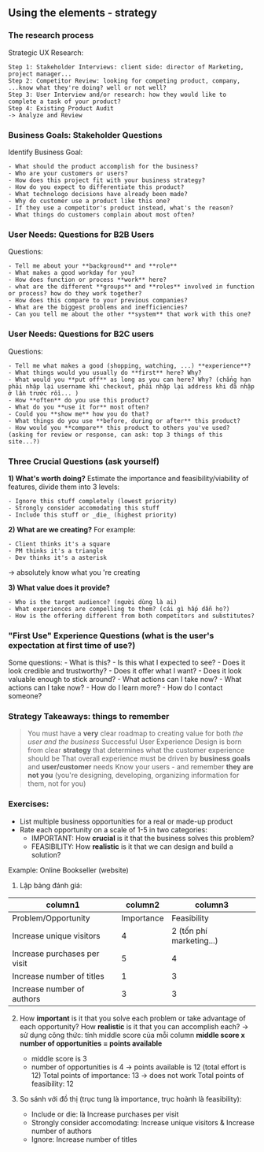 ## Using the elements - strategy

### The **research** process
Strategic UX Research:

    Step 1: Stakeholder Interviews: client side: director of Marketing, project manager...
    Step 2: Competitor Review: looking for competing product, company, ...know what they're doing? well or not well?
    Step 3: User Interview and/or research: how they would like to complete a task of your product?
    Step 4: Existing Product Audit
    -> Analyze and Review

### Business Goals: Stakeholder Questions
Identify Business Goal:

    - What should the product accomplish for the business?
    - Who are your customers or users?
    - How does this project fit with your business strategy?
    - How do you expect to differentiate this product?
    - What technologo decisions have already been made?
    - Why do customer use a product like this one?
    - If they use a competitor's product instead, what's the reason?
    - What things do customers complain about most often?

### User Needs: Questions for B2B Users 
Questions:

    - Tell me about your **background** and **role**
    - What makes a good workday for you?
    - How does function or process **work** here?
    - what are the different **groups** and **roles** involved in function or process? how do they work together?
    - How does this compare to your previous companies?
    - What are the biggest problems and inefficiencies?
    - Can you tell me about the other **system** that work with this one?

### User Needs: Questions for B2C users
Questions:

    - Tell me what makes a good (shopping, watching, ...) **experience**?
    - What things would you usually do **first** here? Why?
    - What would you **put off** as long as you can here? Why? (chẳng hạn phải nhập lại username khi checkout, phải nhập lại address khi đã nhập ở lần trước rồi... )
    - How **often** do you use this product?
    - What do you **use it for** most often?
    - Could you **show me** how you do that?
    - What things do you use **before, during or after** this product?
    - How would you **compare** this product to others you've used? (asking for review or response, can ask: top 3 things of this site...?)

### Three Crucial Questions (ask yourself)
**1) What's worth doing?**
Estimate the importance and feasibility/viability of features, divide them into 3 levels:

    - Ignore this stuff completely (lowest priority)
    - Strongly consider accomodating this stuff
    - Include this stuff or _die_ (highest priority)

**2) What are we creating?**
For example:

    - Client thinks it's a square
    - PM thinks it's a triangle
    - Dev thinks it's a asterisk
-> absolutely know what you 're creating

**3) What value does it provide?**

    - Who is the target audience? (người dùng là ai)
    - What experiences are compelling to them? (cái gì hấp dẫn họ?)
    - How is the offering different from both competitors and substitutes?

### "First Use" Experience Questions (what is the user's expectation at first time of use?)
Some questions:
    - What is this?
    - Is this what I expected to see?
    - Does it look credible and trustworthy?
    - Does it offer what I want?
    - Does it look valuable enough to stick around?
    - What actions can I take now?
    - What actions can I take now?
    - How do I learn more?
    - How do I contact someone?

### Strategy Takeaways: things to remember

> You must have a **very** clear roadmap to creating value for both _the user and the business_
> Successful User Experience Design is born from clear **strategy** that determines what the customer experience should be
> That overall experience must be driven by **business goals** and **user/customer** needs
> Know your users - and remember **they are not you** (you're designing, developing, organizing information for them, not for you)

### Exercises:

- List multiple business opportunities for a real or made-up product
- Rate each opportunity on a scale of 1-5 in two categories:
    - IMPORTANT: How **crucial** is it that the business solves this problem?
    - FEASIBILITY: How **realistic** is it that we can design and build a solution?

Example: Online Bookseller (website)
1. Lập bảng đánh giá:

column1 | column2 | column3
------- | ------- | -------
Problem/Opportunity | Importance | Feasibility
Increase unique visitors | 4 | 2 (tốn phí marketing...)
Increase purchases per visit | 5 | 4
Increase number of titles | 1 | 3
Increase number of authors | 3 | 3

2. How **important** is it that you solve each problem or take advantage of each opportunity? How **realistic** is it that you can accomplish each?
-> sử dụng công thức: tính middle score của mỗi column **middle score x number of opportunities = points available**
    - middle score is 3
    - number of opportunities is 4
    -> points available is 12 (total effort is 12)
        Total points of importance: 13 -> does not work
        Total points of feasibility: 12

3. So sánh với đồ thị (trục tung là importance, trục hoành là feasibility):
    - Include or die: là Increase purchases per visit
    - Strongly consider accomodating: Increase unique visitors & Increase number of authors
    - Ignore: Increase number of titles

